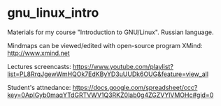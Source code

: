 gnu_linux_intro
===============

Materials for my course "Introduction to GNU/Linux". Russian language.

Mindmaps can be viewed/edited with open-source program XMind: http://www.xmind.net

Lectures screencasts: https://www.youtube.com/playlist?list=PL8RrqJgewWmHQOk7EdKByYD3uUUDk6OUG&feature=view_all

Student's attnedance: https://docs.google.com/spreadsheet/ccc?key=0ApIGyb0maqYTdGRTVWV1Q3RKZ0lab0g4ZGZVYlVMOHc#gid=0
